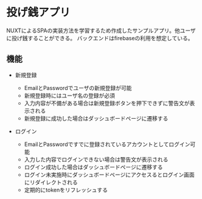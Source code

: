 投げ銭アプリ
===

NUXTによるSPAの実装方法を学習するため作成したサンプルアプリ。他ユーザに投げ銭することができる。
バックエンドはfirebaseの利用を想定している。

## 機能
- 新規登録
  - EmailとPasswordでユーザの新規登録が可能
  - 新規登録時にはユーザ名の登録が必須
  - 入力内容が不備がある場合は新規登録ボタンを押下できずに警告文が表示される
  - 新規登録に成功した場合はダッシュボードページに遷移する

- ログイン
  - EmailとPasswordですでに登録されているアカウントとしてログイン可能
  - 入力した内容でログインできない場合は警告文が表示される
  - ログイン成功した場合はダッシュボードページに遷移する
  - ログイン未実施時にダッシュボードページにアクセスるとログイン画面にリダイレクトされる
  - 定期的にtokenをリフレッシュする